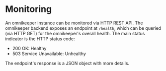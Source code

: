 # Monitoring

An omnikeeper instance can be monitored via HTTP REST API. The omnikeeper backend exposes an endpoint at `/health`, which can be queried (via HTTP GET) for the omnikeeper's overall health. The main status indicator is the HTTP status code:
* 200 OK: Healthy
* 503 Service Unavailable: Unhealthy

The endpoint's response is a JSON object with more details.